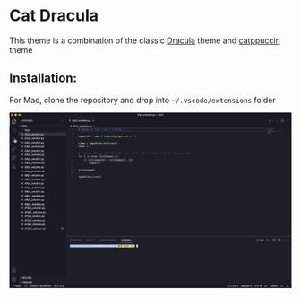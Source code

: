 # Cat Dracula 

This theme is a combination of the classic [Dracula](https://github.com/dracula/visual-studio-code) theme and [catppuccin](https://github.com/catppuccin/vscode) theme

## Installation:

For Mac, clone the repository and drop into `~/.vscode/extensions` folder

<p align="center">
  <img src="screencap.png"/>
</p>
